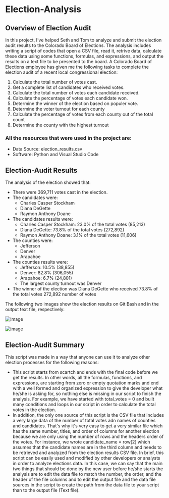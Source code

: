 # Election-Analysis

## Overview of Election Audit
In this project, I've helped Seth and Tom to analyze and submit the election audit results to the Colorado Board of Elections. The analysis includes writing a script of codes that open a CSV file, read it, retrive data, calculate these data using some functions, formulas, and expressions, and output the results on a text file to be presented to the board. A Colorado Board of Elections employee has given me the following tasks to complete the election audit of a recent local congressional election:

  1. Calculate the total number of votes cast.
  2. Get a complete list of candidates who received votes.
  3. Calculate the total number of votes each candidate received.
  4. Calculate the percentage of votes each candidate won.
  5. Determine the winner of the election based on populer vote.
  6. Determine the voter turnout for each county
  7. Calculate the percentage of votes from each county out of the total count
  8. Determine the county with the highest turnout

### All the resources that were used in the project are:
  - Data Source: election_results.csv
  - Software: Python and Visual Studio Code 

## Election-Audit Results
The analysis of the election showed that:
- There were 369,711 votes cast in the election.
- The candidates were:
  - Charles Casper Stockham
  - Diana DeGette
  - Raymon Anthony Doane
- The candidates results were: 
  - Charles Casper Stockham: 23.0% of the total votes (85,213)
  - Diana DeGette: 73.8% of the total votes (272,892)
  - Raymon Anthony Doane: 3.1% of the total votes (11,606)
- The counties were:
  - Jefferson
  - Denver
  - Arapahoe
- The counties results were:
  - Jefferson: 10.5% (38,855)
  - Denver: 82.8% (306,055)
  - Arapahoe: 6.7% (24,801)
  - The largest county turnout was Denver
- The winner of the election was Diana DeGette who received 73.8% of the total votes 272,892 number of votes

The following two images show the election results on Git Bash and in the output text file, respectively:

![image](https://user-images.githubusercontent.com/80184581/118222660-03da0280-b44e-11eb-8454-83676c4a15c9.png)

![image](https://user-images.githubusercontent.com/80184581/118222693-105e5b00-b44e-11eb-9b24-e8e4da9e12a2.png)

## Election-Audit Summary
This script was made in a way that anyone can use it to analyze other election processes for the following reasons:
- This script starts from scartch and ends with the final code before we get the results. In other words, all the formulas, functions, and expressions, are starting from zero or empty quotation marks and end with a well formed and organized expression to give the developer what he/she is asking for, so nothing else is missing in our script to finish the analysis. For example, we have started with total_votes = 0 and built many conditions and loops in our script in order to calculate the total votes in the election.
- In addition, the only one source of this script is the CSV file that includes a very large data of the number of total votes adn names of counties and candidates. That's why it's very easy to get a very similar file which has the same number, titles, and order of columns for another election because we are only using the number of rows and the headers order of the votes. For instance, we wrote candidate_name = row[2] which assumes that the candidate names are in the third column and needs to be retrieved and analyzed from the election results CSV file.
In brief, this script can be easily used and modified by other developers or analysts in order to analyze elections data. In this case, we can say that the main two things that should be done by the new user before he/she starts the analysis are to edit the data file to match the number, the order, and the header of the file columns and to edit the output file and the data file sources in the script to create the path from the data file to your script than to the output file (Text file). 
